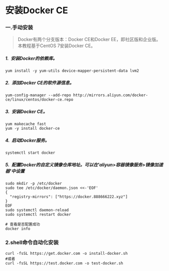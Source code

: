 # 安装Docker CE

### 一.手动安装

> Docker有两个分支版本：Docker CE和Docker EE，即社区版和企业版。本教程基于CentOS 7安装Docker CE。

##### 1.  安装Docker的依赖库。

```shell
yum install -y yum-utils device-mapper-persistent-data lvm2
```

##### 2.  添加Docker CE的软件源信息。

```shell
yum-config-manager --add-repo http://mirrors.aliyun.com/docker-ce/linux/centos/docker-ce.repo
```

##### 3.  安装Docker CE。

```shell
yum makecache fast
yum -y install docker-ce
```

##### 4.  启动Docker服务。

```shell
systemctl start docker
```

##### 5.  配置Docker的自定义镜像仓库地址。可以在'aliyun>容器镜像服务>镜像加速器'中设置

```shell
sudo mkdir -p /etc/docker
sudo tee /etc/docker/daemon.json <<-'EOF'
{
  "registry-mirrors": ["https://docker.888666222.xyz"]
}
EOF
sudo systemctl daemon-reload
sudo systemctl restart docker

# 查看是否配置成功
docker info
```

### 2.shell命令自动化安装

```shell
curl -fsSL https://get.docker.com -o install-docker.sh
#或者
curl -fsSL https://test.docker.com -o test-docker.sh
```